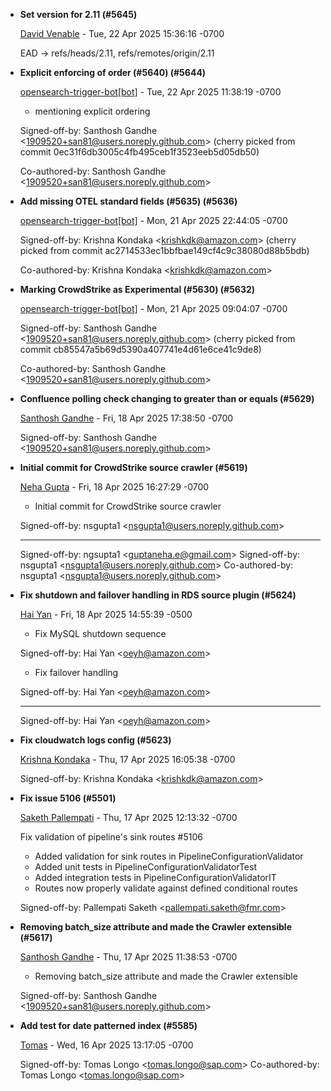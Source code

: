 
* __Set version for 2.11 (#5645)__

    [David Venable](mailto:dlv@amazon.com) - Tue, 22 Apr 2025 15:36:16 -0700
    
    EAD -&gt; refs/heads/2.11, refs/remotes/origin/2.11
    

* __Explicit enforcing of order (#5640) (#5644)__

    [opensearch-trigger-bot[bot]](mailto:98922864+opensearch-trigger-bot[bot]@users.noreply.github.com) - Tue, 22 Apr 2025 11:38:19 -0700
    
    
    * mentioning explicit ordering
    
    Signed-off-by: Santhosh Gandhe &lt;1909520+san81@users.noreply.github.com&gt;
    (cherry picked from commit 0ec31f6db3005c4fb495ceb1f3523eeb5d05db50)
    
    Co-authored-by: Santhosh Gandhe &lt;1909520+san81@users.noreply.github.com&gt;

* __Add missing OTEL standard fields (#5635) (#5636)__

    [opensearch-trigger-bot[bot]](mailto:98922864+opensearch-trigger-bot[bot]@users.noreply.github.com) - Mon, 21 Apr 2025 22:44:05 -0700
    
    
    Signed-off-by: Krishna Kondaka &lt;krishkdk@amazon.com&gt;
    (cherry picked from commit ac2714533ec1bbfbae149cf4c9c38080d88b5bdb)
    
    Co-authored-by: Krishna Kondaka &lt;krishkdk@amazon.com&gt;

* __Marking CrowdStrike as Experimental (#5630) (#5632)__

    [opensearch-trigger-bot[bot]](mailto:98922864+opensearch-trigger-bot[bot]@users.noreply.github.com) - Mon, 21 Apr 2025 09:04:07 -0700
    
    
    Signed-off-by: Santhosh Gandhe &lt;1909520+san81@users.noreply.github.com&gt;
    (cherry picked from commit cb85547a5b69d5390a407741e4d61e6ce41c9de8)
    
    Co-authored-by: Santhosh Gandhe &lt;1909520+san81@users.noreply.github.com&gt;

* __Confluence polling check changing to greater than or equals (#5629)__

    [Santhosh Gandhe](mailto:1909520+san81@users.noreply.github.com) - Fri, 18 Apr 2025 17:38:50 -0700
    
    
    Signed-off-by: Santhosh Gandhe &lt;1909520+san81@users.noreply.github.com&gt;

* __Initial commit for CrowdStrike source crawler (#5619)__

    [Neha Gupta](mailto:35155714+nsgupta1@users.noreply.github.com) - Fri, 18 Apr 2025 16:27:29 -0700
    
    
    * Initial commit for CrowdStrike source crawler
    
    Signed-off-by: nsgupta1 &lt;nsgupta1@users.noreply.github.com&gt;
    
    ---------
    
    Signed-off-by: ngsupta1 &lt;guptaneha.e@gmail.com&gt; Signed-off-by: nsgupta1
    &lt;nsgupta1@users.noreply.github.com&gt; Co-authored-by: nsgupta1
    &lt;nsgupta1@users.noreply.github.com&gt;

* __Fix shutdown and failover handling in RDS source plugin (#5624)__

    [Hai Yan](mailto:8153134+oeyh@users.noreply.github.com) - Fri, 18 Apr 2025 14:55:39 -0500
    
    
    * Fix MySQL shutdown sequence
    
    Signed-off-by: Hai Yan &lt;oeyh@amazon.com&gt;
    
    * Fix failover handling
    
    Signed-off-by: Hai Yan &lt;oeyh@amazon.com&gt;
    
    ---------
    
    Signed-off-by: Hai Yan &lt;oeyh@amazon.com&gt;

* __Fix cloudwatch logs config (#5623)__

    [Krishna Kondaka](mailto:krishkdk@amazon.com) - Thu, 17 Apr 2025 16:05:38 -0700
    
    
    Signed-off-by: Krishna Kondaka &lt;krishkdk@amazon.com&gt;

* __Fix issue 5106 (#5501)__

    [Saketh Pallempati](mailto:pallempati.saketh@fmr.com) - Thu, 17 Apr 2025 12:13:32 -0700
    
    
    Fix validation of pipeline&#39;s sink routes #5106
    
    * Added validation for sink routes in PipelineConfigurationValidator
    * Added unit tests in PipelineConfigurationValidatorTest
    * Added integration tests in PipelineConfigurationValidatorIT
    * Routes now properly validate against defined conditional routes
    
    Signed-off-by: Pallempati Saketh &lt;pallempati.saketh@fmr.com&gt;

* __Removing batch_size attribute and made the Crawler extensible (#5617)__

    [Santhosh Gandhe](mailto:1909520+san81@users.noreply.github.com) - Thu, 17 Apr 2025 11:38:53 -0700
    
    
    * Removing batch_size attribute and made the Crawler extensible
    
    Signed-off-by: Santhosh Gandhe &lt;1909520+san81@users.noreply.github.com&gt;

* __Add test for date patterned index (#5585)__

    [Tomas](mailto:longo.tomas@googlemail.com) - Wed, 16 Apr 2025 13:17:05 -0700
    
    
    Signed-off-by: Tomas Longo &lt;tomas.longo@sap.com&gt; Co-authored-by: Tomas Longo
    &lt;tomas.longo@sap.com&gt;


